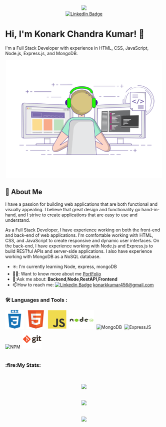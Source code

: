 <div id="header" align="center">
  <img src="https://encrypted-tbn0.gstatic.com/images?q=tbn:ANd9GcRJDOCHYZ15uqcRX7YWevCP65SnQ0kvo4_zXCNzDD3OgaARZOyYW7FT3vTeiVS7cnLL-xE&usqp=CAU" width="200"/>
</div>

<div id="badges" align="center">
  <a href="https://www.linkedin.com/in/konark-chandra-kumar-86a1b0217/">
    <img src="https://img.shields.io/badge/LinkedIn-blue?style=for-the-badge&logo=linkedin&logoColor=white" alt="LinkedIn Badge"/>
  </a>
</div>


# Hi, I'm Konark Chandra Kumar! 👋
I'm a Full Stack Developer with experience in HTML, CSS, JavaScript, Node.js, Express.js, and MongoDB.
<div id="gif" align="center">
  <img src="https://raw.githubusercontent.com/devSouvik/devSouvik/master/gif3.gif" width="500"/>
</div>


## 🚀 About Me

I have a passion for building web applications that are both functional and visually appealing. I believe that great design and functionality go hand-in-hand, and I strive to create applications that are easy to use and understand.

As a Full Stack Developer, I have experience working on both the front-end and back-end of web applications. I'm comfortable working with HTML, CSS, and JavaScript to create responsive and dynamic user interfaces. On the back-end, I have experience working with Node.js and Express.js to build RESTful APIs and server-side applications. I also have experience working with MongoDB as a NoSQL database.

- ✳️: I'm currently learning Node, express, mongoDB
- 👨‍🦱: Want to know more about me <a href="https://konark-2ez.github.io/">PortFolio</a>
- 💬:Ask me about: <b>Backend</b>,<b>Node</b>,<b>RestAPI</b>,<b>Frontend</b>
- :mailbox:How to reach me: [![Linkedin Badge](https://img.shields.io/badge/-Linkedin-blue?style=flat&logo=Linkedin&logoColor=white)](https://www.linkedin.com/in/konark-chandra-kumar-86a1b0217/) <a href= "[konarkkumar456@gmail.com](https://mail.google.com/mail/u/0/#inbox)" >konarkkumar456@gmail.com</a>


### :hammer_and_wrench: Languages and Tools :
<div>
  <img src="https://github.com/devicons/devicon/blob/master/icons/css3/css3-plain-wordmark.svg"  title="CSS3" alt="CSS" width="60" height="60"/>&nbsp;
  <img src="https://github.com/devicons/devicon/blob/master/icons/html5/html5-original.svg" title="HTML5" alt="HTML"width="60" height="60"/>&nbsp;
  <img src="https://github.com/devicons/devicon/blob/master/icons/javascript/javascript-original.svg" title="JavaScript" alt="JavaScript" width="60" height="60"/>&nbsp;
 <img src="https://github.com/devicons/devicon/blob/master/icons/nodejs/nodejs-original-wordmark.svg" title="NodeJS" alt="NodeJS" width="80" height="60"/>&nbsp;
<img src="https://cdn.jsdelivr.net/gh/devicons/devicon/icons/mongodb/mongodb-original.svg" title="MongoDB" alt="MongoDB" width="60" height="60"/>&nbsp; 
  <img src="https://cdn.jsdelivr.net/gh/devicons/devicon/icons/express/express-original.svg"  title="ExpressJS" alt="ExpressJS" width="60" height="60"/>&nbsp; 
 <img src="https://cdn.jsdelivr.net/gh/devicons/devicon/icons/npm/npm-original-wordmark.svg" title="NPM" alt="NPM" width="60" height="60"/>&nbsp; 
 <img src="https://github.com/devicons/devicon/blob/master/icons/git/git-original-wordmark.svg" title="Git" **alt="Git"width="60" height="60"/>
</div>
<br/>
<h3>:fire:My Stats:</h3>

<br/>
<p align="center">
   <img align="center"  src="https://github-readme-streak-stats.herokuapp.com/?user=Konark-2ez&theme=dark" /> <br \>
   <br>
   <br>
   <img align="center" src="https://github-readme-stats.vercel.app/api?username=Konark-2ez&show_icons=true&theme=dark"/>
   <br>
   <br>
  <br>
   <img align="center" src="https://github-profile-trophy.vercel.app/?username=Konark-2ez&theme=monokai&row=1&column=4">
</p>
